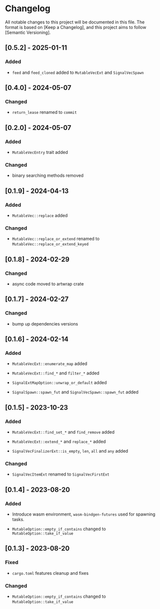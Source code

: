 # Changelog

All notable changes to this project will be documented in this file. The
format is based on [Keep a Changelog], and this project aims to follow
[Semantic Versioning].

## [0.5.2] - 2025-01-11

### Added

- `feed` and `feed_cloned` added to `MutableVecExt` and `SignalVecSpawn`

## [0.4.0] - 2024-05-07

### Changed

- `return_lease` renamed to `commit`

## [0.2.0] - 2024-05-07

### Added

- `MutableVecEntry` trait added

### Changed

- binary searching methods removed

## [0.1.9] - 2024-04-13

### Added

- `MutableVec::replace` added

### Changed

- `MutableVec::replace_or_extend` renamed to `MutableVec::replace_or_extend_keyed`

## [0.1.8] - 2024-02-29

### Changed

- async code moved to artwrap crate

## [0.1.7] - 2024-02-27

### Changed

- bump up dependencies versions

## [0.1.6] - 2024-02-14

### Added

- `MutableVecExt::enumerate_map` added

- `MutableVecExt::find_*` and `filter_*` added

- `SignalExtMapOption::unwrap_or_default` added

- `SignalSpawn::spawn_fut` and `SignalVecSpawn::spawn_fut` added

## [0.1.5] - 2023-10-23

### Added

- `MutableVecExt::find_set_*` and `find_remove` added

- `MutableVecExt::extend_*` and `replace_*` added

- `SignalVecFinalizerExt::is_empty`, `len`, `all` and `any` added

### Changed

- `SignalVecItemExt` renamed to `SignalVecFirstExt`

## [0.1.4] - 2023-08-20

### Added

- Introduce wasm environment, `wasm-bindgen-futures` used for spawning tasks.

- `MutableOption::empty_if_contains` changed to `MutableOption::take_if_value`

## [0.1.3] - 2023-08-20

### Fixed

- `cargo.toml` features cleanup and fixes

### Changed

- `MutableOption::empty_if_contains` changed to `MutableOption::take_if_value`

